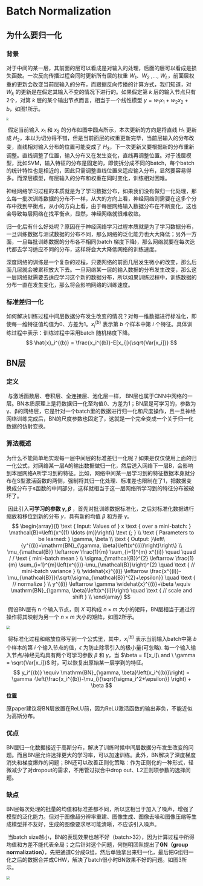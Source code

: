# Batch Normalization



## 为什么要归一化

### 背景

​	对于中间的某一层，其前面的层可以看成是对输入的处理，后面的层可以看成是损失函数。一次反向传播过程会同时更新所有层的权重 $W_1$、$W_2$ ,..., $W_L$，前面层权重的更新会改变当前层输入的分布，而跟据反向传播的计算方式，我们知道，对 $W_k$ 的更新是在假定其输入不变的情况下进行的。如果假定第 $k$ 层的输入节点只有2个，对第 $k$ 层的某个输出节点而言，相当于一个线性模型 $y=w_1x_1+w_2x_2+b$，如图1所示。

<img src="https://img-blog.csdnimg.cn/20200429181244580.png?x-oss-process=image/watermark,type_ZmFuZ3poZW5naGVpdGk,shadow_10,text_aHR0cHM6Ly9ibG9nLmNzZG4ubmV0L3dlaXhpbl80NDAyMzY1OA==,size_16,color_FFFFFF,t_70" style="zoom:40%;" />

​	假定当前输入 $x_1$ 和 $x_2$ 的分布如图中圆点所示，本次更新的方向是将直线 $H_1$ 更新成 $H_2$，本以为切分得不错，但是当前面层的权重更新完毕，当前层输入的分布改变，直线相对输入分布的位置可能变成了 $H_3$，下一次更新又要根据新的分布重新调整。直线调整了位置，输入分布又在发生变化，直线再调整位置。对于浅层模型，比如SVM，输入特征的分布是固定的，即使拆分成不同的batch，每个batch的统计特性也是相近的，因此只需调整直线位置来适应输入分布，显然要容易得多。而深层模型，每层输入的分布和权重在同时变化，训练相对困难。

​	神经网络学习过程的本质就是为了学习数据分布，如果我们没有做归一化处理，那么每一批次训练数据的分布不一样，从大的方向上看，神经网络则需要在这多个分布中找到平衡点，从小的方向上看，由于每层网络输入数据分布在不断变化，这也会导致每层网络在找平衡点，显然，神经网络就很难收敛。

​	归一化后有什么好处呢？原因在于神经网络学习过程本质就是为了学习数据分布，一旦训练数据与测试数据的分布不同，那么网络的泛化能力也大大降低；另外一方面，一旦每批训练数据的分布各不相同(batch 梯度下降)，那么网络就要在每次迭代都去学习适应不同的分布，这样将会大大降低网络的训练速度。

​	深度网络的训练是一个复杂的过程，只要网络的前面几层发生微小的改变，那么后面几层就会被累积放大下去。一旦网络某一层的输入数据的分布发生改变，那么这一层网络就需要去适应学习这个新的数据分布，所以如果训练过程中，训练数据的分布一直在发生变化，那么将会影响网络的训练速度。

### 标准差归一化

​	如何解决训练过程中间层数据分布发生改变的情况？对每一维数据进行标准化，即使每一维特征值均值为0、方差为1。$x_i^{(b)}$ 表示第 $b$ 个样本中第 $i$ 个特征。具体训练过程中表示：训练过程中采用batch 随机梯度下降。
$$
\hat{x}_i^{(b)} = \frac{x_i^{(b)}-E[x_i]}{\sqrt{Var[x_i]}}
$$

## BN层

### 定义

​	与激活函数层、卷积层、全连接层、池化层一样， BN层也属于CNN中网络的一层。BN本质原理上是将数据归一化至均值0、方差为1；BN层是可学习的，参数为γ、β的网络层，它是针对一个batch里的数据进行归一化和尺度操作，且一旦神经网络训练完成后，BN的尺度参数也固定了，这就是一个完全变成一个关于归一化数据的仿射变换。


### 算法概述

​	为什么不能简单地实现每一层中间层的标准差归一化呢？如果是仅仅使用上面的归一化公式，对网络某一层A的输出数据做归一化，然后送入网络下一层B，会影响到本层网络A所学习到的特征。比如，网络中间某一层学习到的特征数据本身就分布在S型激活函数的两侧，强制将其归一化处理、标准差也限制在了1，把数据变换成分布于s函数的中间部分，这样就相当于这一层网络所学习到的特征分布被破坏了。

​	因此引入**可学习的参数 $\gamma,\beta$** ，首先对批训练数据标准化，之后对标准化数据进行缩放和移位到新的分布 $y$，具有新的均值 $\beta$ 和方差 $\gamma$。
$$
\begin{array}{l}
\text { Input: Values of } x \text { over a mini-batch: } \mathcal{B}=\left\{x^{(1) \ldots (m)}\right\} \text {; } \\
\text { Parameters to be learned: } \gamma, \beta \\
\text { Output: }\left\{y^{(i)}=\mathrm{BN}_{\gamma, \beta}\left(x^{(i)}\right)\right\} \\
\mu_{\mathcal{B}} \leftarrow \frac{1}{m} \sum_{i=1}^{m} x^{(i)} \quad \quad / / \text { mini-batch mean } \\
\sigma_{\mathcal{B}}^{2} \leftarrow \frac{1}{m} \sum_{i=1}^{m}\left(x^{(i)}-\mu_{\mathcal{B}}\right)^{2} \quad \text { // mini-batch variance } \\
\widehat{x}^{(i)} \leftarrow \frac{x^{(i)}-\mu_{\mathcal{B}}}{\sqrt{\sigma_{\mathcal{B}}^{2}+\epsilon}} \quad \text { // normalize } \\
y^{(i)} \leftarrow \gamma \widehat{x}^{(i)}+\beta \equiv \mathrm{BN}_{\gamma, \beta}\left(x^{(i)}\right) \quad \text { // scale and shift } \\
\end{array}
$$

​	假设BN层有 n 个输入节点，则 $X$ 可构成 $n\times m$ 大小的矩阵，BN层相当于通过行操作将其映射为另一个 $n\times m$ 大小的矩阵，如图2所示。

<img src="https://img-blog.csdnimg.cn/20200429181926282.png?x-oss-process=image/watermark,type_ZmFuZ3poZW5naGVpdGk,shadow_10,text_aHR0cHM6Ly9ibG9nLmNzZG4ubmV0L3dlaXhpbl80NDAyMzY1OA==,size_16,color_FFFFFF,t_70" style="zoom:60%;" />

​	将标准化过程和缩放位移写到一个公式里，其中，$x_i^{(b)}$ 表示当前输入batch中第 $b$ 个样本的第 $i$ 个输入节点的值，$\epsilon$ 为防止除零引入的极小量(可忽略). 每一个输入输入节点/神经元均具有两个可学习参数 $\beta$ 和 $\gamma$，当 $\beta = E[x_i]\ and \ \gamma = \sqrt{Var[x_i]}$ 时，可以恢复出原始某一层学到的特征。
$$
y_i^{(b)}  \equiv \mathrm{BN}_{\gamma, \beta}\left(x_i^{(b)}\right) = \gamma ·\left(\frac{x_i^{(b)}-\mu_i}{\sqrt{\sigma_i^2+\epsilon}} \right) + \beta
$$
**位置**

原paper建议将BN层放置在ReLU前，因为ReLU激活函数的输出非负，不能近似为高斯分布。

### 优点

​	BN层归一化数据接近于高斯分布，解决了训练时候中间层数据分布发生改变的问题。而且BN层允许选择更大的学习率，可以加速训练。此外，BN解决了深度梯度消失和梯度爆炸的问题；BN还可以改善正则化策略：作为正则化的一种形式，轻微减少了对dropout的需求，不用管过拟合中drop out、L2正则项参数的选择问题。
### 缺点

​	BN层每次处理的批量的均值和标准差都不同，所以这相当于加入了噪声，增强了模型的泛化能力。但对于图像超分辨率重建、图像生成、图像去噪和图像压缩等生成模型并不友好，生成的图像要求尽可能清晰，不应该引入噪声。

​	当batch size越小，BN的表现效果也越不好（batch>32），因为计算过程中所得均值和方差不能代表全局；之后针对这个问题，何恺明团队提出了**GN（group normalization）**，先把通道C分成G组，然后单独拿出来归一化，最后把G组归一化之后的数据合并成CHW，解决了batch很小时BN效果不好的问题。如图3所示。

<img src="https://img-blog.csdnimg.cn/878bae1c5db0415ea1ef83b0f82729d7.png" style="zoom:55%;" />
